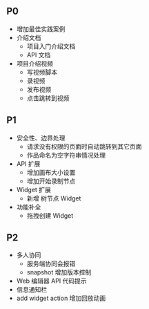 ## P0
- 增加最佳实践案例
- 介绍文档
  - 项目入门介绍文档
  - API 文档
- 项目介绍视频
  - 写视频脚本
  - 录视频
  - 发布视频
  - 点击跳转到视频

## P1
- 安全性、边界处理
  - 请求没有权限的页面时自动跳转到其它页面
  - 作品命名为空字符串情况处理
- API 扩展
  - 增加画布大小设置
  - 增加开始录制节点
- Widget 扩展
  - 新增 树节点 Widget 
- 功能补全
  - 拖拽创建 Widget

## P2
- 多人协同
  - 服务端协同会报错
  - snapshot 增加版本控制
- Web 编辑器 API 代码提示
- 信息通知栏
- add widget action 增加回放动画